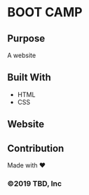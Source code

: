 # BOOT CAMP

## Purpose
A website 

## Built With
* HTML
* CSS

## Website


## Contribution
Made with ❤️

### ©️2019 TBD, Inc
